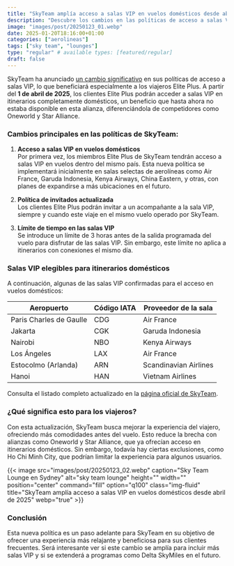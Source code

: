 ```yaml
---
title: "SkyTeam amplía acceso a salas VIP en vuelos domésticos desde abril de 2025"
description: "Descubre los cambios en las políticas de acceso a salas VIP de SkyTeam que beneficiarán a los clientes Elite Plus en vuelos domésticos. Más beneficios, menos restricciones."
image: "images/post/20250123_01.webp"
date: 2025-01-20T18:16:00+01:00
categories: ["aerolineas"]
tags: ["sky team", "lounges"]
type: "regular" # available types: [featured/regular]
draft: false
---
```


SkyTeam ha anunciado [un cambio significativo](https://www.skyteam.com/en/about/press-releases/press-releases-2025/changes-to-skyteam-lounge-access-policy) en sus políticas de acceso a salas VIP, lo que beneficiará especialmente a los viajeros Elite Plus. A partir del **1 de abril de 2025**, los clientes Elite Plus podrán acceder a salas VIP en itinerarios completamente domésticos, un beneficio que hasta ahora no estaba disponible en esta alianza, diferenciándola de competidores como Oneworld y Star Alliance.

### Cambios principales en las políticas de SkyTeam:

1. **Acceso a salas VIP en vuelos domésticos**  
   Por primera vez, los miembros Elite Plus de SkyTeam tendrán acceso a salas VIP en vuelos dentro del mismo país. Esta nueva política se implementará inicialmente en salas selectas de aerolíneas como Air France, Garuda Indonesia, Kenya Airways, China Eastern, y otras, con planes de expandirse a más ubicaciones en el futuro.

2. **Política de invitados actualizada**  
   Los clientes Elite Plus podrán invitar a un acompañante a la sala VIP, siempre y cuando este viaje en el mismo vuelo operado por SkyTeam.

3. **Límite de tiempo en las salas VIP**  
   Se introduce un límite de 3 horas antes de la salida programada del vuelo para disfrutar de las salas VIP. Sin embargo, este límite no aplica a itinerarios con conexiones el mismo día.

### Salas VIP elegibles para itinerarios domésticos
A continuación, algunas de las salas VIP confirmadas para el acceso en vuelos domésticos:

| Aeropuerto              | Código IATA | Proveedor de la sala    |
|-------------------------|-------------|-------------------------|
| Paris Charles de Gaulle | CDG         | Air France              |
| Jakarta                 | CGK         | Garuda Indonesia        |
| Nairobi                 | NBO         | Kenya Airways           |
| Los Ángeles             | LAX         | Air France              |
| Estocolmo (Arlanda)     | ARN         | Scandinavian Airlines   |
| Hanoi                   | HAN         | Vietnam Airlines        |

Consulta el listado completo actualizado en la [página oficial de SkyTeam](https://www.skyteam.com/en/lounges/).

### ¿Qué significa esto para los viajeros?
Con esta actualización, SkyTeam busca mejorar la experiencia del viajero, ofreciendo más comodidades antes del vuelo. Esto reduce la brecha con alianzas como Oneworld y Star Alliance, que ya ofrecían acceso en itinerarios domésticos. Sin embargo, todavía hay ciertas exclusiones, como Ho Chi Minh City, que podrían limitar la experiencia para algunos usuarios.

{{< image src="images/post/20250123_02.webp" caption="Sky Team Lounge en Sydney" alt="sky team lounge" height="" width="" position="center" command="fill" option="q100" class="img-fluid" title="SkyTeam amplía acceso a salas VIP en vuelos domésticos desde abril de 2025" webp="true" >}}

### Conclusión
Esta nueva política es un paso adelante para SkyTeam en su objetivo de ofrecer una experiencia más relajante y beneficiosa para sus clientes frecuentes. Será interesante ver si este cambio se amplía para incluir más salas VIP y si se extenderá a programas como Delta SkyMiles en el futuro.
